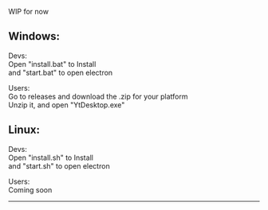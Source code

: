 
WIP for now

Windows:           
----------------------          
Devs:            
Open "install.bat" to Install          
and "start.bat" to open electron            
            
Users:               
Go to releases and download the .zip for your platform          
Unzip it, and open "YtDesktop.exe"                   
                
Linux:          
------------          
Devs:           
Open "install.sh" to Install          
and "start.sh" to open electron            
           
Users:              
Coming soon             
            
-----------------             
